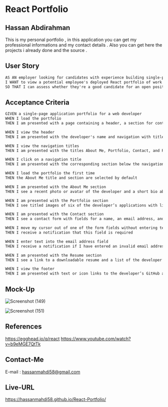 #  React Portfolio

## Hassan Abdirahman

This is my personal portfolio , in this application you can get my professional informations and my contact details . Also you can get here the projects i already done and the source .

## User Story

```md
AS AN employer looking for candidates with experience building single-page applications
I WANT to view a potential employee's deployed React portfolio of work samples
SO THAT I can assess whether they're a good candidate for an open position
```

## Acceptance Criteria

```md
GIVEN a single-page application portfolio for a web developer
WHEN I load the portfolio
THEN I am presented with a page containing a header, a section for content, and a footer

WHEN I view the header
THEN I am presented with the developer's name and navigation with titles corresponding to different sections of the portfolio

WHEN I view the navigation titles
THEN I am presented with the titles About Me, Portfolio, Contact, and Resume, and the title corresponding to the current section is highlighted

WHEN I click on a navigation title
THEN I am presented with the corresponding section below the navigation without the page reloading and that title is highlighted

WHEN I load the portfolio the first time
THEN the About Me title and section are selected by default

WHEN I am presented with the About Me section
THEN I see a recent photo or avatar of the developer and a short bio about them

WHEN I am presented with the Portfolio section
THEN I see titled images of six of the developer’s applications with links to both the deployed applications and the corresponding GitHub repositories

WHEN I am presented with the Contact section
THEN I see a contact form with fields for a name, an email address, and a message

WHEN I move my cursor out of one of the form fields without entering text
THEN I receive a notification that this field is required

WHEN I enter text into the email address field
THEN I receive a notification if I have entered an invalid email address

WHEN I am presented with the Resume section
THEN I see a link to a downloadable resume and a list of the developer’s proficiencies

WHEN I view the footer
THEN I am presented with text or icon links to the developer’s GitHub and LinkedIn profiles, and their profile on a third platform (Stack Overflow, Twitter)
```

## Mock-Up

![Screenshot (149)](https://user-images.githubusercontent.com/94930434/169890111-aecae7d6-0ecb-4958-acac-a693d373ce55.png)

![Screenshot (151)](https://user-images.githubusercontent.com/94930434/169890129-2b6a7845-b720-4718-87a0-f164cce3885b.png)

## References

https://egghead.io/q/react
https://www.youtube.com/watch?v=b9eMGE7QtTk

## Contact-Me

E-mail : hassanmahdi58@gmail.com

## Live-URL

https://hassanmahdi58.github.io/React-Portfolio/


